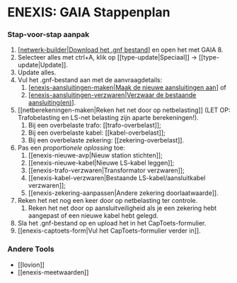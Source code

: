 # ENEXIS: GAIA Stappenplan

### Stap-voor-stap aanpak
1. [[netwerk-builder|Download het .gnf bestand]] en open het met GAIA 8.
2. Selecteer alles met ctrl+A, klik op [[type-update|Speciaal]] -> [[type-update|Update]].
3. Update alles.
4. Vul het .gnf-bestand aan met de aanvraagdetails:
   1. [[enexis-aansluitingen-maken|Maak de nieuwe aansluitingen aan]] of
   2. [[enexis-aansluitingen-verzwaren|Verzwaar de bestaande aansluiting(en)]].
5. [[netberekeningen-maken|Reken het net door op netbelasting]] (LET OP: Trafobelasting en LS-net belasting zijn aparte berekeningen!).
   1. Bij een overbelaste trafo: [[trafo-overbelast]];
   2. Bij een overbelaste kabel: [[kabel-overbelast]];
   3. Bij een overbelaste zekering: [[zekering-overbelast]].
6. Pas een *proportionele oplossing* toe:
   1. [[enexis-nieuwe-avp|Nieuw station stichten]];
   2. [[enexis-nieuwe-kabel|Nieuwe LS-kabel leggen]];
   3. [[enexis-trafo-verzwaren|Transformator verzwaren]];
   4. [[enexis-kabel-verzwaren|Bestaande LS-kabel/aansluitkabel verzwaren]];
   5. [[enexis-zekering-aanpassen|Andere zekering doorlaatwaarde]].
7. Reken het net nog een keer door op netbelasting ter controle.
   1. Reken het net door op aansluitveiligheid als je een zekering hebt aangepast of een nieuwe kabel hebt gelegd.
8. Sla het .gnf-bestand op en upload het in het CapToets-formulier.
9. [[enexis-captoets-form|Vul het CapToets-formulier verder in]].

### Andere Tools
+ [[lovion]]
+ [[enexis-meetwaarden]]


[//begin]: # "Autogenerated link references for markdown compatibility"
[netwerk-builder|Download het .gnf bestand]: netwerk-builder "Netwerk Builder: .gnf-bestanden Downloaden"
[enexis-aansluitingen-maken|Maak de nieuwe aansluitingen aan]: enexis-aansluitingen-maken "Een nieuwe aansluiting aanmaken in GAIA"
[enexis-aansluitingen-verzwaren|Verzwaar de bestaande aansluiting(en)]: enexis-aansluitingen-verzwaren "Een aansluiting verzwaren in GAIA"
[//end]: # "Autogenerated link references"
